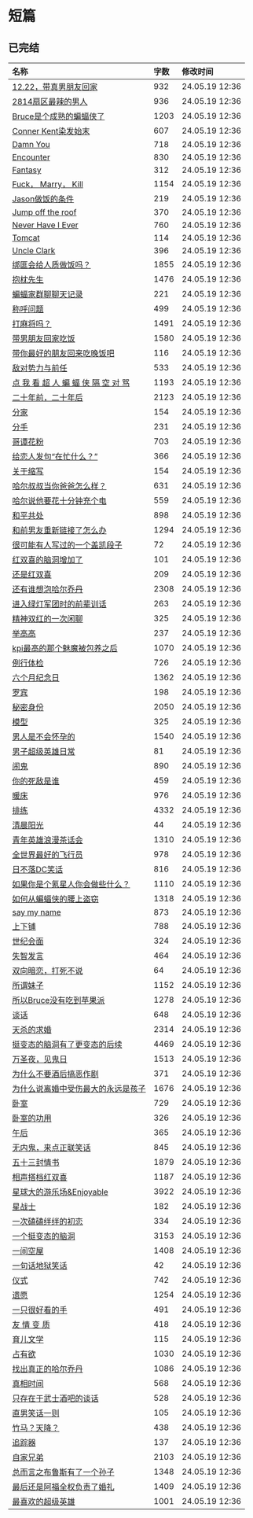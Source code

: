 # 短篇

## 已完结

|名称|字数|修改时间|
|:-|:-|:-|
|[12.22，带真男朋友回家](12.22，带真男朋友回家.md)|932|24.05.19 12:36|
|[2814扇区最辣的男人](2814扇区最辣的男人.md)|936|24.05.19 12:36|
|[Bruce是个成熟的蝙蝠侠了](Bruce是个成熟的蝙蝠侠了.md)|1203|24.05.19 12:36|
|[Conner Kent染发始末](Conner%20Kent染发始末.md)|607|24.05.19 12:36|
|[Damn You](Damn%20You.md)|718|24.05.19 12:36|
|[Encounter](Encounter.md)|830|24.05.19 12:36|
|[Fantasy](Fantasy.md)|312|24.05.19 12:36|
|[Fuck， Marry， Kill](Fuck，%20Marry，%20Kill.md)|1154|24.05.19 12:36|
|[Jason做饭的条件](Jason做饭的条件.md)|219|24.05.19 12:36|
|[Jump off the roof](Jump%20off%20the%20roof.md)|370|24.05.19 12:36|
|[Never Have I Ever](Never%20Have%20I%20Ever.md)|760|24.05.19 12:36|
|[Tomcat](Tomcat.md)|114|24.05.19 12:36|
|[Uncle Clark](Uncle%20Clark.md)|396|24.05.19 12:36|
|[绑匪会给人质做饭吗？](绑匪会给人质做饭吗？.md)|1855|24.05.19 12:36|
|[抱枕先生](抱枕先生.md)|1476|24.05.19 12:36|
|[蝙蝠家群聊聊天记录](蝙蝠家群聊聊天记录.md)|221|24.05.19 12:36|
|[称呼问题](称呼问题.md)|499|24.05.19 12:36|
|[打麻将吗？](打麻将吗？.md)|1491|24.05.19 12:36|
|[带男朋友回家吃饭](带男朋友回家吃饭.md)|1580|24.05.19 12:36|
|[带你最好的朋友回来吃晚饭吧](带你最好的朋友回来吃晚饭吧.md)|116|24.05.19 12:36|
|[敌对势力与前任](敌对势力与前任.md)|533|24.05.19 12:36|
|[点 我 看 超 人 蝙 蝠 侠 隔 空 对 骂](点%20我%20看%20超%20人%20蝙%20蝠%20侠%20隔%20空%20对%20骂.md)|1193|24.05.19 12:36|
|[二十年前，二十年后](二十年前，二十年后.md)|2123|24.05.19 12:36|
|[分家](分家.md)|154|24.05.19 12:36|
|[分手](分手.md)|231|24.05.19 12:36|
|[哥谭花粉](哥谭花粉.md)|703|24.05.19 12:36|
|[给恋人发句“在忙什么？”](给恋人发句“在忙什么？”.md)|366|24.05.19 12:36|
|[关于缩写](关于缩写.md)|154|24.05.19 12:36|
|[哈尔叔叔当你爸爸怎么样？](哈尔叔叔当你爸爸怎么样？.md)|631|24.05.19 12:36|
|[哈尔说他要花十分钟充个电](哈尔说他要花十分钟充个电.md)|559|24.05.19 12:36|
|[和平共处](和平共处.md)|898|24.05.19 12:36|
|[和前男友重新链接了怎么办](和前男友重新链接了怎么办.md)|1294|24.05.19 12:36|
|[很可能有人写过的一个盖凯段子](很可能有人写过的一个盖凯段子.md)|72|24.05.19 12:36|
|[红双喜的脑洞增加了](红双喜的脑洞增加了.md)|101|24.05.19 12:36|
|[还是红双喜](还是红双喜.md)|209|24.05.19 12:36|
|[还有谁想泡哈尔乔丹](还有谁想泡哈尔乔丹.md)|2308|24.05.19 12:36|
|[进入绿灯军团时的前辈训话](进入绿灯军团时的前辈训话.md)|263|24.05.19 12:36|
|[精神双红的一次闲聊](精神双红的一次闲聊.md)|325|24.05.19 12:36|
|[举高高](举高高.md)|237|24.05.19 12:36|
|[kpi最高的那个魅魔被包养之后](kpi最高的那个魅魔被包养之后.md)|1070|24.05.19 12:36|
|[例行体检](例行体检.md)|726|24.05.19 12:36|
|[六个月纪念日](六个月纪念日.md)|1362|24.05.19 12:36|
|[罗宾](罗宾.md)|198|24.05.19 12:36|
|[秘密身份](秘密身份.md)|2050|24.05.19 12:36|
|[模型](模型.md)|325|24.05.19 12:36|
|[男人是不会怀孕的](男人是不会怀孕的.md)|1540|24.05.19 12:36|
|[男子超级英雄日常](男子超级英雄日常.md)|81|24.05.19 12:36|
|[闹鬼](闹鬼.md)|890|24.05.19 12:36|
|[你的死敌是谁](你的死敌是谁.md)|459|24.05.19 12:36|
|[暖床](暖床.md)|976|24.05.19 12:36|
|[排练](排练.md)|4332|24.05.19 12:36|
|[清晨阳光](清晨阳光.md)|44|24.05.19 12:36|
|[青年英雄浪漫茶话会](青年英雄浪漫茶话会.md)|1310|24.05.19 12:36|
|[全世界最好的飞行员](全世界最好的飞行员.md)|978|24.05.19 12:36|
|[日不落DC笑话](日不落DC笑话.md)|816|24.05.19 12:36|
|[如果你是个氪星人你会做些什么？](如果你是个氪星人你会做些什么？.md)|1110|24.05.19 12:36|
|[如何从蝙蝠侠的腰上盗窃](如何从蝙蝠侠的腰上盗窃.md)|1318|24.05.19 12:36|
|[say my name](say%20my%20name.md)|873|24.05.19 12:36|
|[上下铺](上下铺.md)|788|24.05.19 12:36|
|[世纪会面](世纪会面.md)|324|24.05.19 12:36|
|[失智发言](失智发言.md)|464|24.05.19 12:36|
|[双向暗恋，打死不说](双向暗恋，打死不说.md)|64|24.05.19 12:36|
|[所谓妹子](所谓妹子.md)|1152|24.05.19 12:36|
|[所以Bruce没有吃到苹果派](所以Bruce没有吃到苹果派.md)|1278|24.05.19 12:36|
|[谈话](谈话.md)|648|24.05.19 12:36|
|[天杀的求婚](天杀的求婚.md)|2314|24.05.19 12:36|
|[挺变态的脑洞有了更变态的后续](挺变态的脑洞有了更变态的后续.md)|4469|24.05.19 12:36|
|[万圣夜，见鬼日](万圣夜，见鬼日.md)|1513|24.05.19 12:36|
|[为什么不要酒后搞恶作剧](为什么不要酒后搞恶作剧.md)|371|24.05.19 12:36|
|[为什么说离婚中受伤最大的永远是孩子](为什么说离婚中受伤最大的永远是孩子.md)|1676|24.05.19 12:36|
|[卧室](卧室.md)|729|24.05.19 12:36|
|[卧室的功用](卧室的功用.md)|326|24.05.19 12:36|
|[午后](午后.md)|365|24.05.19 12:36|
|[无内鬼，来点正联笑话](无内鬼，来点正联笑话.md)|845|24.05.19 12:36|
|[五十三封情书](五十三封情书.md)|1879|24.05.19 12:36|
|[相声搭档红双喜](相声搭档红双喜.md)|1187|24.05.19 12:36|
|[星球大的游乐场&Enjoyable](星球大的游乐场&Enjoyable.md)|3922|24.05.19 12:36|
|[星战士](星战士.md)|182|24.05.19 12:36|
|[一次磕磕绊绊的初恋](一次磕磕绊绊的初恋.md)|334|24.05.19 12:36|
|[一个挺变态的脑洞](一个挺变态的脑洞.md)|3153|24.05.19 12:36|
|[一间空屋](一间空屋.md)|1408|24.05.19 12:36|
|[一句话地狱笑话](一句话地狱笑话.md)|42|24.05.19 12:36|
|[仪式](仪式.md)|742|24.05.19 12:36|
|[遗愿](遗愿.md)|1254|24.05.19 12:36|
|[一只很好看的手](一只很好看的手.md)|491|24.05.19 12:36|
|[友 情 变 质](友%20情%20变%20质.md)|418|24.05.19 12:36|
|[育儿文学](育儿文学.md)|115|24.05.19 12:36|
|[占有欲](占有欲.md)|1030|24.05.19 12:36|
|[找出真正的哈尔乔丹](找出真正的哈尔乔丹.md)|1086|24.05.19 12:36|
|[真相时间](真相时间.md)|568|24.05.19 12:36|
|[只存在于武士酒吧的谈话](只存在于武士酒吧的谈话.md)|528|24.05.19 12:36|
|[直男笑话一则](直男笑话一则.md)|105|24.05.19 12:36|
|[竹马？天降？](竹马？天降？.md)|438|24.05.19 12:36|
|[追踪器](追踪器.md)|137|24.05.19 12:36|
|[自家兄弟](自家兄弟.md)|2103|24.05.19 12:36|
|[总而言之布鲁斯有了一个孙子](总而言之布鲁斯有了一个孙子.md)|1348|24.05.19 12:36|
|[最后还是阿福全权负责了婚礼](最后还是阿福全权负责了婚礼.md)|1409|24.05.19 12:36|
|[最喜欢的超级英雄](最喜欢的超级英雄.md)|1001|24.05.19 12:36|
